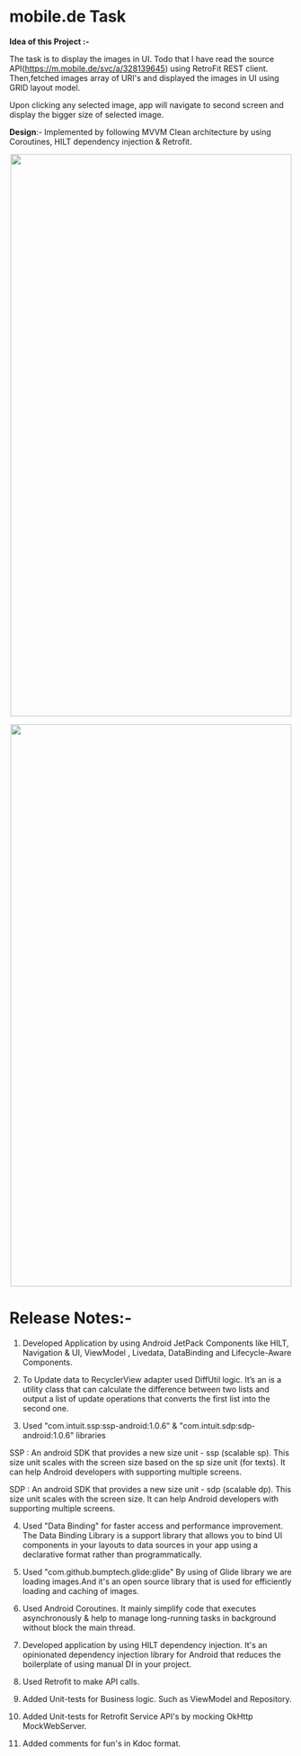 # mobile.de Task

<b>Idea of this Project :-</b>

The task is to display the images in UI. Todo that I have read the source
API(https://m.mobile.de/svc/a/328139645) using RetroFit REST client. Then,fetched images array of
URI's and displayed the images in UI using GRID layout model.

Upon clicking any selected image, app will navigate to second screen and display the bigger size of
selected image.

<b>Design</b>:- Implemented by following MVVM Clean architecture by using Coroutines, HILT
dependency injection & Retrofit.

<p align="center">
<img src="https://user-images.githubusercontent.com/16395251/145054305-0434e5a0-86b0-41fb-839f-ef58d1dffc12.png" width="500" height="1000">
</p>

<p align="center">
<img src="https://user-images.githubusercontent.com/16395251/145054451-8e5b523c-449c-4f33-990c-778161e39de4.png" width="500" height="1000">
</p>

<h1>Release Notes:-</h1> 

1) Developed Application by using Android JetPack Components like HILT, Navigation & UI, ViewModel ,
   Livedata, DataBinding and Lifecycle-Aware Components.

2) To Update data to RecyclerView adapter used DiffUtil logic. It’s an is a utility class that can
   calculate the difference between two lists and output a list of update operations that converts
   the first list into the second one.

3) Used "com.intuit.ssp:ssp-android:1.0.6" & "com.intuit.sdp:sdp-android:1.0.6" libraries

SSP : An android SDK that provides a new size unit - ssp (scalable sp). This size unit scales with
the screen size based on the sp size unit (for texts). It can help Android developers with
supporting multiple screens.

SDP : An android SDK that provides a new size unit - sdp (scalable dp). This size unit scales with
the screen size. It can help Android developers with supporting multiple screens.

4) Used "Data Binding" for faster access and performance improvement. The Data Binding Library is a
   support library that allows you to bind UI components in your layouts to data sources in your app
   using a declarative format rather than programmatically.

5) Used "com.github.bumptech.glide:glide"
   By using of Glide library we are loading images.And it's an open source library that is used for
   efficiently loading and caching of images.

6) Used Android Coroutines. It mainly simplify code that executes asynchronously & help to manage
   long-running tasks in background without block the main thread.

7) Developed application by using HILT dependency injection. It's an opinionated dependency
   injection library for Android that reduces the boilerplate of using manual DI in your project.

8) Used Retrofit to make API calls.

9) Added Unit-tests for Business logic. Such as ViewModel and Repository.

10) Added Unit-tests for Retrofit Service API's by mocking OkHttp MockWebServer.

11) Added comments for fun's in Kdoc format.
